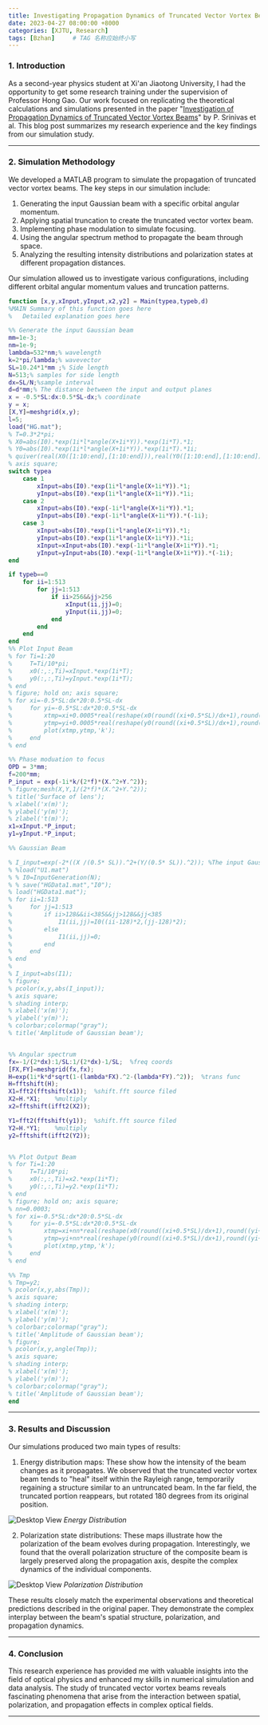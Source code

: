 ```yaml
---
title: Investigating Propagation Dynamics of Truncated Vector Vortex Beams -- A Simulation Study
date: 2023-04-27 08:00:00 +8000
categories: [XJTU, Research]
tags: [Bzhan]     # TAG 名称应始终小写
---
```


### 1. Introduction

As a second-year physics student at Xi'an Jiaotong University, I had the opportunity to get some research training under the supervision of Professor Hong Gao. Our work focused on replicating the theoretical calculations and simulations presented in the paper "[Investigation of Propagation Dynamics of Truncated Vector Vortex Beams](https://opg.optica.org/ol/abstract.cfm?uri=ol-43-11-2579)" by P. Srinivas et al. This blog post summarizes my research experience and the key findings from our simulation study.

---

### 2. Simulation Methodology

We developed a MATLAB program to simulate the propagation of truncated vector vortex beams. The key steps in our simulation include:

1. Generating the input Gaussian beam with a specific orbital angular momentum.
2. Applying spatial truncation to create the truncated vector vortex beam.
3. Implementing phase modulation to simulate focusing.
4. Using the angular spectrum method to propagate the beam through space.
5. Analyzing the resulting intensity distributions and polarization states at different propagation distances.

Our simulation allowed us to investigate various configurations, including different orbital angular momentum values and truncation patterns.

```matlab
function [x,y,xInput,yInput,x2,y2] = Main(typea,typeb,d)
%MAIN Summary of this function goes here
%   Detailed explanation goes here

%% Generate the input Gaussian beam
mm=1e-3;
nm=1e-9;
lambda=532*nm;% wavelength
k=2*pi/lambda;% wavevector
SL=10.24*1*mm ;% Side length
N=513;% samples for side length
dx=SL/N;%sample interval
d=d*mm;% The distance between the input and output planes
x = -0.5*SL:dx:0.5*SL-dx;% coordinate
y = x;
[X,Y]=meshgrid(x,y);
l=5;
load("HG.mat");
% T=0.3*2*pi;
% X0=abs(I0).*exp(1i*l*angle(X+1i*Y)).*exp(1i*T).*1;
% Y0=abs(I0).*exp(1i*l*angle(X+1i*Y)).*exp(1i*T).*1i;
% quiver(real(X0([1:10:end],[1:10:end])),real(Y0([1:10:end],[1:10:end])));
% axis square;
switch typea
    case 1
        xInput=abs(I0).*exp(1i*l*angle(X+1i*Y)).*1;
        yInput=abs(I0).*exp(1i*l*angle(X+1i*Y)).*1i;
    case 2
        xInput=abs(I0).*exp(-1i*l*angle(X+1i*Y)).*1;
        yInput=abs(I0).*exp(-1i*l*angle(X+1i*Y)).*(-1i);
    case 3
        xInput=abs(I0).*exp(1i*l*angle(X+1i*Y)).*1;
        yInput=abs(I0).*exp(1i*l*angle(X+1i*Y)).*1i;
        xInput=xInput+abs(I0).*exp(-1i*l*angle(X+1i*Y)).*1;
        yInput=yInput+abs(I0).*exp(-1i*l*angle(X+1i*Y)).*(-1i);
end

if typeb==0
    for ii=1:513
        for jj=1:513
            if ii>256&&jj>256
                xInput(ii,jj)=0;
                yInput(ii,jj)=0;
            end      
        end
    end
end
%% Plot Input Beam
% for Ti=1:20
%     T=Ti/10*pi;
%     x0(:,:,Ti)=xInput.*exp(1i*T);
%     y0(:,:,Ti)=yInput.*exp(1i*T);
% end
% figure; hold on; axis square;
% for xi=-0.5*SL:dx*20:0.5*SL-dx
%     for yi=-0.5*SL:dx*20:0.5*SL-dx
%         xtmp=xi+0.0005*real(reshape(x0(round((xi+0.5*SL)/dx+1),round((yi+0.5*SL)/dx+1),:),[],1));
%         ytmp=yi+0.0005*real(reshape(y0(round((xi+0.5*SL)/dx+1),round((yi+0.5*SL)/dx+1),:),[],1));
%         plot(xtmp,ytmp,'k');
%     end
% end

%% Phase moduation to focus
OPD = 3*mm;
f=200*mm;
P_input = exp(-1i*k/(2*f)*(X.^2+Y.^2));
% figure;mesh(X,Y,1/(2*f)*(X.^2+Y.^2));
% title('Surface of lens');
% xlabel('x(m)');
% ylabel('y(m)');
% zlabel('t(m)');
x1=xInput.*P_input;
y1=yInput.*P_input;

%% Gaussian Beam

% I_input=exp(-2*((X /(0.5* SL)).^2+(Y/(0.5* SL)).^2)); %The input Gaussian beam
% %load("U1.mat")
% % I0=InputGeneration(N);
% % save("HGData1.mat","I0");
% load("HGData1.mat");
% for ii=1:513
%     for jj=1:513
%         if ii>128&&ii<385&&jj>128&&jj<385
%             I1(ii,jj)=I0((ii-128)*2,(jj-128)*2);
%         else
%             I1(ii,jj)=0;
%         end      
%     end
% end
% 
% I_input=abs(I1);
% figure;
% pcolor(x,y,abs(I_input));
% axis square;
% shading interp; 
% xlabel('x(m)');
% ylabel('y(m)');
% colorbar;colormap("gray");
% title('Amplitude of Gaussian beam');


%% Angular spectrum
fx=-1/(2*dx):1/SL:1/(2*dx)-1/SL;  %freq coords
[FX,FY]=meshgrid(fx,fx);
H=exp(1i*k*d*sqrt(1-(lambda*FX).^2-(lambda*FY).^2));  %trans func
H=fftshift(H);
X1=fft2(fftshift(x1));  %shift.fft source filed
X2=H.*X1;    %multiply
x2=fftshift(ifft2(X2));

Y1=fft2(fftshift(y1));  %shift.fft source filed
Y2=H.*Y1;    %multiply
y2=fftshift(ifft2(Y2));


%% Plot Output Beam
% for Ti=1:20
%     T=Ti/10*pi;
%     x0(:,:,Ti)=x2.*exp(1i*T);
%     y0(:,:,Ti)=y2.*exp(1i*T);
% end
% figure; hold on; axis square;
% nn=0.0003;
% for xi=-0.5*SL:dx*20:0.5*SL-dx
%     for yi=-0.5*SL:dx*20:0.5*SL-dx
%         xtmp=xi+nn*real(reshape(x0(round((xi+0.5*SL)/dx+1),round((yi+0.5*SL)/dx+1),:),[],1));
%         ytmp=yi+nn*real(reshape(y0(round((xi+0.5*SL)/dx+1),round((yi+0.5*SL)/dx+1),:),[],1));
%         plot(xtmp,ytmp,'k');
%     end
% end

%% Tmp
% Tmp=y2;
% pcolor(x,y,abs(Tmp));
% axis square;
% shading interp; 
% xlabel('x(m)');
% ylabel('y(m)');
% colorbar;colormap("gray");
% title('Amplitude of Gaussian beam');
% figure;
% pcolor(x,y,angle(Tmp));
% axis square;
% shading interp; 
% xlabel('x(m)');
% ylabel('y(m)');
% colorbar;colormap("gray");
% title('Amplitude of Gaussian beam');
end
```
---



### 3. Results and Discussion

Our simulations produced two main types of results:

1. Energy distribution maps: These show how the intensity of the beam changes as it propagates. We observed that the truncated vector vortex beam tends to "heal" itself within the Rayleigh range, temporarily regaining a structure similar to an untruncated beam. In the far field, the truncated portion reappears, but rotated 180 degrees from its original position.

![Desktop View](/assets/posts/04-Optics/EnergyA1.png)
_Energy Distribution_

2. Polarization state distributions: These maps illustrate how the polarization of the beam evolves during propagation. Interestingly, we found that the overall polarization structure of the composite beam is largely preserved along the propagation axis, despite the complex dynamics of the individual components.

![Desktop View](/assets/posts/04-Optics/PolarA.png)
_Polarization Distribution_

These results closely match the experimental observations and theoretical predictions described in the original paper. They demonstrate the complex interplay between the beam's spatial structure, polarization, and propagation dynamics.

---

### 4. Conclusion

This research experience has provided me with valuable insights into the field of optical physics and enhanced my skills in numerical simulation and data analysis. The study of truncated vector vortex beams reveals fascinating phenomena that arise from the interaction between spatial, polarization, and propagation effects in complex optical fields.


---
